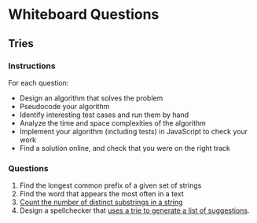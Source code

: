 # Whiteboard Questions

## Tries

### Instructions

For each question:

- Design an algorithm that solves the problem
- Pseudocode your algorithm
- Identify interesting test cases and run them by hand
- Analyze the time and space complexities of the algorithm
- Implement your algorithm (including tests) in JavaScript to check your work
- Find a solution online, and check that you were on the right track

### Questions

1. Find the longest common prefix of a given set of strings
1. Find the word that appears the most often in a text
1. [Count the number of distinct substrings in a string](https://practice.geeksforgeeks.org/problems/count-of-distinct-substrings/1)
1. Design a spellchecker that [uses a trie to generate a list of suggestions](https://blog.afterthedeadline.com/2010/01/29/how-i-trie-to-make-spelling-suggestions/).
